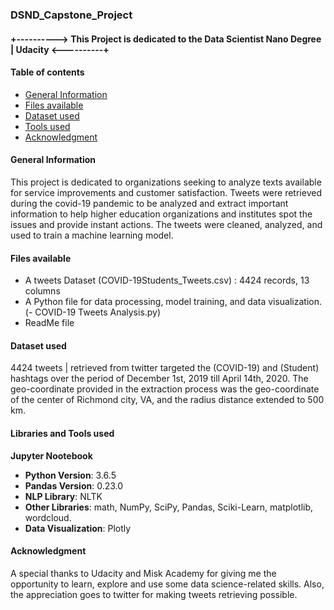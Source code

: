 ### DSND_Capstone_Project

#### +----------> This Project is dedicated to the Data Scientist Nano Degree | Udacity <----------+

#### Table of contents
* [General Information](#general)
* [Files available](#files)
* [Dataset used](#data)
* [Tools used](#tools)
* [Acknowledgment](#ack)


#### General Information
<a name="general"/> 
This project is dedicated to organizations seeking to analyze texts available for service improvements and customer satisfaction.
Tweets were retrieved during the covid-19 pandemic to be analyzed and extract important information to help higher education organizations and institutes spot the issues and provide instant actions. The tweets were cleaned, analyzed, and used to train a machine learning model. 

#### Files available
<a name="files"/>

* A tweets Dataset (COVID-19Students_Tweets.csv) : 4424 records, 13 columns
* A Python file for data processing, model training, and data visualization. (- COVID-19 Tweets Analysis.py)
* ReadMe file

#### Dataset used
<a name="data"/>
4424 tweets | retrieved from twitter targeted the (COVID-19) and (Student) hashtags over the period of December 1st, 2019 till April 14th, 2020. 
The geo-coordinate provided in the extraction process was the geo-coordinate of the center of Richmond city, VA, and the radius distance extended to 500 km.

#### Libraries and Tools used
<a name="tools"/>
<b>Jupyter Nootebook</b>

* **Python Version**: 3.6.5
* **Pandas Version**: 0.23.0
* **NLP Library**: NLTK
* **Other Libraries**: math, NumPy, SciPy, Pandas, Sciki-Learn, matplotlib, wordcloud.
* **Data Visualization**: Plotly

#### Acknowledgment
<a name="ack"/>
A special thanks to Udacity and Misk Academy for giving me the opportunity to learn, explore and use some data science-related skills.
Also, the appreciation goes to twitter for making tweets retrieving possible.
